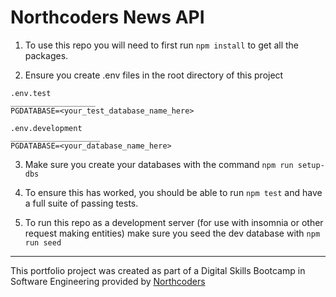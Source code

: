 # Northcoders News API

1. To use this repo you will need to first run `npm install` to get all the packages.

2. Ensure you create .env files in the root directory of this project

```
.env.test
___________________
PGDATABASE=<your_test_database_name_here>
```

```
.env.development
____________________
PGDATABASE=<your_database_name_here>
```

3. Make sure you create your databases with the command `npm run setup-dbs`

4. To ensure this has worked, you should be able to run `npm test` and have a full suite of passing tests.

5. To run this repo as a development server (for use with insomnia or other request making entities) make sure you seed the dev database with `npm run seed`

--- 

This portfolio project was created as part of a Digital Skills Bootcamp in Software Engineering provided by [Northcoders](https://northcoders.com/)
